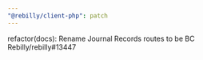 ```yaml
---
"@rebilly/client-php": patch
---
```


refactor(docs): Rename Journal Records routes to be BC Rebilly/rebilly#13447
